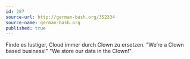 ```yaml
---
id: 287
source-url: http://german-bash.org/352334
source-name: german-bash.org
published: true
---
```

 <patagonicus> Finde es lustiger, Cloud immer durch Clown zu ersetzen. "We’re a Clown based business!" "We store our data in the Clown!"
